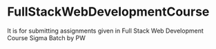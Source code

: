 # FullStackWebDevelopmentCourse
It is for submitting assignments given in Full Stack Web Development Course Sigma Batch by PW
